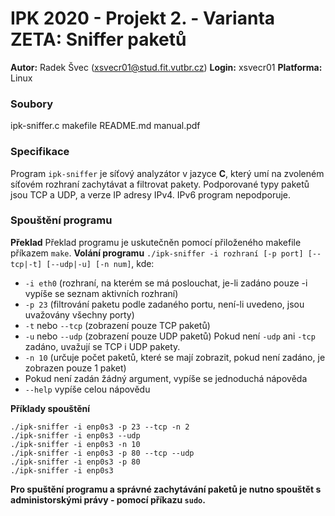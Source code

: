# IPK 2020 - Projekt 2. - Varianta ZETA: Sniffer paketů
**Autor:** Radek Švec (xsvecr01@stud.fit.vutbr.cz)
**Login:** xsvecr01
**Platforma:** Linux

### Soubory
ipk-sniffer.c
makefile
README.md
manual.pdf

### Specifikace
Program `ipk-sniffer` je síťový analyzátor v jazyce **C**, který umí na zvoleném síťovém rozhraní zachytávat a filtrovat pakety.
Podporované typy paketů jsou TCP a UDP, a verze IP adresy IPv4.
IPv6 program nepodporuje.

### Spouštění programu
**Překlad**
Překlad programu je uskutečněn pomocí přiloženého makefile příkazem `make`.
**Volání programu**
`./ipk-sniffer -i rozhraní [-p port] [--tcp|-t] [--udp|-u] [-n num]`, kde:
* `-i eth0` (rozhraní, na kterém se má poslouchat, je-li zadáno pouze -i vypíše se seznam aktivních rozhraní)
* `-p 23` (filtrování paketu podle zadaného portu, není-li uvedeno, jsou uvažovány všechny porty)
* `-t` nebo `--tcp` (zobrazení pouze TCP paketů)
* `-u` nebo `--udp` (zobrazení pouze UDP paketů)
Pokud není `-udp` ani `-tcp` zadáno, uvažují se TCP i UDP pakety.
* `-n 10` (určuje počet paketů, které se mají zobrazit, pokud není zadáno, je zobrazen pouze 1 paket)
* Pokud není zadán žádný argument, vypíše se jednoduchá nápověda
* `--help` vypíše celou nápovědu

**Příklady spouštění**
```
./ipk-sniffer -i enp0s3 -p 23 --tcp -n 2
./ipk-sniffer -i enp0s3 --udp
./ipk-sniffer -i enp0s3 -n 10
./ipk-sniffer -i enp0s3 -p 80 --tcp --udp
./ipk-sniffer -i enp0s3 -p 80
./ipk-sniffer -i enp0s3
```
**Pro spuštění programu a správné zachytávání paketů je nutno spouštět s administorskými právy - pomocí příkazu `sudo`.**
